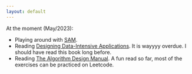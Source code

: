 ```yaml
---
layout: default
---
```


At the moment (May/2023):
- Playing around with [SAM](https://segment-anything.com/).
- Reading [Designing Data-Intensive Applications](https://www.goodreads.com/en/book/show/23463279). It is wayyyy overdue. I should have read this book long before.
- Reading [The Algorithm Design Manual](https://www.goodreads.com/book/show/425208.The_Algorithm_Design_Manual?ref=nav_sb_ss_1_27). A fun read so far, most of the exercises can be practiced on Leetcode. 

